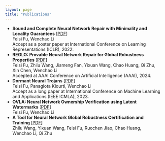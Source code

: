 ```yaml
---
layout: page
title: "Publications"
---
```


* **Sound and Complete Neural Network Repair with Minimality and Locality Guarantees** [<a href="https://arxiv.org/abs/2110.07682" target="_blank">PDF</a>]
  <br> Feisi Fu, Wenchao Li
  <br> Accept as a poster paper at International Conference on Learning Representations (ICLR), 2022. 
* **REGLO: Provable Neural Network Repair for Global Robustness Properties** [<a href="https://openreview.net/pdf?id=FRTXdodwsoA" target="_blank">PDF</a>]
  <br> Feisi Fu, Zhilu Wang, Jiameng Fan, Yixuan Wang, Chao Huang, Qi Zhu, Xin Chen, Wenchao Li
  <br> Accepted at AAAI Conference on Artificial Intelligence (AAAI), 2024.
* **Dormant Neural Trojans** [<a href="https://arxiv.org/abs/2211.01808" target="_blank">PDF</a>]
  <br> Feisi Fu, Panagiota Kiourti, Wenchao Li
  <br> Accept as a long paper at International Conference on Machine Learning and Applications (IEEE ICMLA), 2023.
* **OVLA: Neural Network Ownership Verification using Latent Watermarks** [<a href="https://arxiv.org/abs/2306.13215" target="_blank">PDF</a>]
  <br> Feisi Fu, Wenchao Li
* **A Tool for Neural Network Global Robustness Certification and Training** [<a href="https://arxiv.org/abs/2208.07289" target="_blank">PDF</a>]
  <br> Zhilu Wang, Yixuan Wang, Feisi Fu, Ruochen Jiao, Chao Huang, Wenchao Li, Qi Zhu

